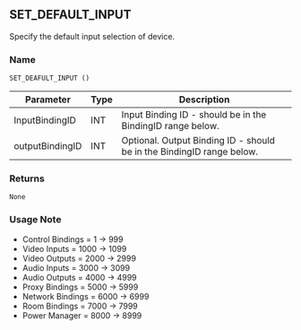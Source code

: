 ## SET\_DEFAULT\_INPUT

Specify the default input selection of device.


### Name

`SET_DEAFULT_INPUT ()`


| Parameter       | Type | Description                                                           |
| --------------- | ---- | --------------------------------------------------------------------- |
| InputBindingID  | INT  | Input Binding ID - should be in the BindingID range below.            |
| outputBindingID | INT  | Optional. Output Binding ID - should be in the BindingID range below. |


### Returns

`None`


### Usage Note

- Control Bindings = 1 -\> 999
- Video Inputs = 1000 -\> 1099
- Video Outputs = 2000 -\> 2999
- Audio Inputs = 3000 -\> 3099
- Audio Outputs = 4000 -\> 4999
- Proxy Bindings = 5000 -\> 5999
- Network Bindings = 6000 -\> 6999
- Room Bindings = 7000 -\> 7999
- Power Manager = 8000 -\> 8999
